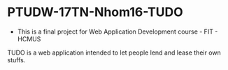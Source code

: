 # PTUDW-17TN-Nhom16-TUDO
* This is a final project for Web Application Development course - FIT - HCMUS

TUDO is a web application intended to let people lend and lease their own stuffs.

